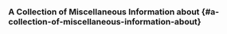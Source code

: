 ### A Collection of Miscellaneous Information about {#a-collection-of-miscellaneous-information-about}